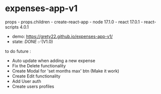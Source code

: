 # expenses-app-v1
props - props.children - create-react-app - node 17.1.0 - react 17.0.1 - react-scripts 4.0.1
* demo: https://grety22.github.io/expenses-app-v1/
* state: *DONE* ✅(V1.0)

to do future :
- Auto update when adding a new expense
- Fix the Delete functionality
- Create Modal for 'set months max' btn (Make it work)
- Create Edit functionality
- Add User auth 
- Create users profiles
